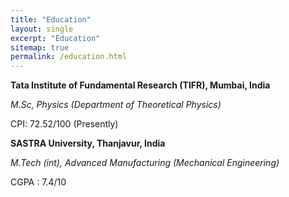 ```yaml
---
title: "Education"
layout: single
excerpt: "Education"
sitemap: true
permalink: /education.html
---
```


**Tata Institute of Fundamental Research (TIFR), Mumbai, India**

*M.Sc, Physics (Department of Theoretical Physics)*

CPI: 72.52/100 (Presently)



**SASTRA University, Thanjavur, India**

*M.Tech (int), Advanced Manufacturing (Mechanical Engineering)*

CGPA : 7.4/10

